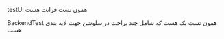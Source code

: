 
testUi همون تست فرانت هست

BackendTest همون تست بک هست که شامل چند پراجت در سلوشن جهت لایه بندی هست
